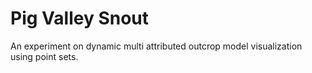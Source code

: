 # Pig Valley Snout

An experiment on dynamic multi attributed outcrop model visualization using point sets.
